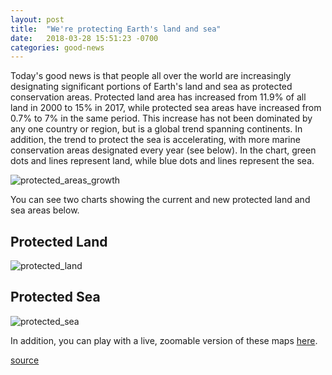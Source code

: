 ```yaml
---
layout: post
title:  "We're protecting Earth's land and sea"
date:   2018-03-28 15:51:23 -0700
categories: good-news
---
```


Today's good news is that people all over the world are increasingly designating significant portions of Earth's land and sea as protected conservation areas. Protected land area has increased from 11.9% of all land in 2000 to 15% in 2017, while protected sea areas have increased from 0.7% to 7% in the same period. This increase has not been dominated by any one country or region, but is a global trend spanning continents. In addition, the trend to protect the sea is accelerating, with more marine conservation areas designated every year (see below). In the chart, green dots and lines represent land, while blue dots and lines represent the sea.  

![protected_areas_growth]({{site.baseurl}}/assets/img/protected_areas_growth.png)

You can see two charts showing the current and new protected land and sea areas below. 

## Protected Land
![protected_land]({{site.baseurl}}/assets/img/protected_land.png)

## Protected Sea
![protected_sea]({{site.baseurl}}/assets/img/protected_sea.png)

In addition, you can play with a live, zoomable version of these maps [here](https://protectedplanet.net).

[source](https://protectedplanet.net/c/increased-growth-of-protected-areas-in-2017)